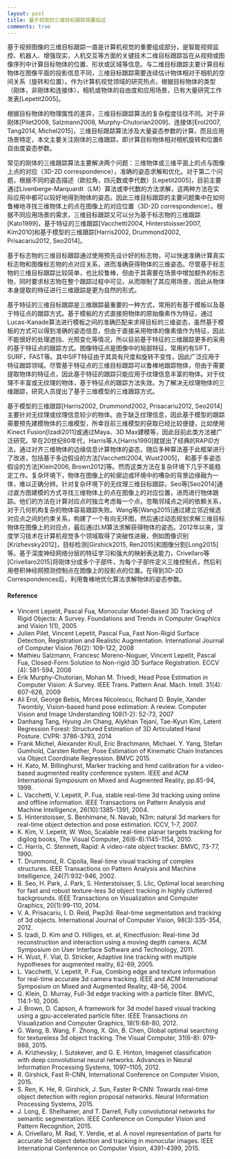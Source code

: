 ```yaml
---
layout: post
title: 基于视觉的三维目标跟踪简要综述
comments: true
---
```


基于视频图像的三维目标跟踪一直是计算机视觉的重要组成部分，是智能视频监控、机器人、增强现实，人机交互等方面的关键技术二维目标跟踪旨在从视频或图像序列中计算目标物体的位置、形状或区域等信息。与二维目标跟踪主要计算目标物体在图像平面的投影信息不同，三维目标跟踪需要连续估计物体相对于相机的空间关系（旋转和位置）。作为计算机视觉领域的研究热点，根据目标物体的类型（刚体，非刚体和连接体），相机或物体的自由度和应用场景，已有大量研究工作发表[Lepetit2005]。

<!--more-->

根据目标物体的物理属性的差异，三维目标跟踪算法的复杂程度往往不同。对于非刚体[Pilet2008, Salzmann2008, Murphy-Chutorian2009]、连接体[Erol2007, Tang2014, Michel2015]，三维目标跟踪算法涉及大量姿态参数的计算，而且应用场景特定，本文主要关注刚体的三维跟踪，即计算目标物体相对相机旋转和位置6自由度姿态参数。

常见的刚体的三维跟踪算法主要解决两个问题：三维物体或三维平面上的点与图像上点的对应（3D-2D correspondence），准确的姿态求解和优化。对于第二个问题，根据不同的姿态描述（欧拉角，四元数或李代数）[Lepetit2005]，目前主要通过Livenberge-Marquardt（LM）算法或李代数的方法求解，这两种方法在实际应用中都可以较好地得到物体的姿态。因此三维目标跟踪的主要问题集中在如何鲁棒地寻找三维物体上的点在图像上的对应位置（3D-2D correspondence）。根据不同应用场景的需求，三维目标跟踪又可以分为基于标志物的三维跟踪[Kato1999]，基于特征的三维跟踪[Vacchetti2004, Hinterstoisser2007, Kim2010]和基于模型的三维跟踪[Harris2002, Drummond2002, Prisacariu2012, Seo2014]。

基于标志物的三维目标跟踪通过使用预先设计好的标志物，可以快速准确计算真实标志物和图像标志物的点对应关系，进而准确获得物体的三维姿态。尽管基于标志物的三维目标跟踪比较简单，也比较鲁棒，但由于其需要在场景中增加额外的标志物，同时要求标志物在整个跟踪过程中可见，从而限制了其应用场景，因此从物体本身提取的特征进行三维跟踪是更为自然的形式。

基于特征的三维目标跟踪是三维跟踪最重要的一种方式，常用的有基于模板以及基于特征点的跟踪方式。基于模板的方式直接把物体的原始像素作为特征，通过Lucas-Kanade算法进行模板之间的准确匹配来求得目标的三维姿态，虽然基于模板的方式可以得到准确的姿态信息，但由于直接采用物体的像素值作为特征，因此不能很好的处理遮挡、光照变化等情况，所以目前基于特征的三维跟踪更多的采用的基于特征点的跟踪方式。图像特征点是图像中的局部特征，常用的有SIFT，SURF，FAST等。其中SIFT特征由于其具有尺度和旋转不变性，因此广泛应用于特征跟踪领域。尽管基于特征点的三维目标跟踪可以鲁棒地跟踪物体，但由于需要提取物体的特征点，因此基于特征的跟踪只能应用于纹理信息丰富的物体。对于纹理不丰富或无纹理的物体，基于特征点的跟踪方法失效。为了解决无纹理物体的三维跟踪，研究人员提出了基于三维模型的三维跟踪方式。

基于模型的三维跟踪[Harris2002, Drummond2002, Prisacariu2012, Seo2014]主要针对无纹理或纹理信息较少的物体。由于缺乏纹理信息，因此基于模型的跟踪需要预先建模物体的三维模型，所幸目前三维模型的获取已经比较便捷，比如使用Kinect Fusion[Izadi2011]或通过Maya、3D Max建模等，因此目前此类方法被广泛研究。早在20世纪80年代，Harris等人[Harris1990]就提出了经典的RAPiD方法，通过对齐三维物体的边缘信息计算物体的姿态，随后多种算法基于此框架进行了改进，包括基于多边假设的方法[Vacchetti2004, Wust2005]， 和基于多姿态假设的方法[Klein2006, Brown2012]等。然而这类方法在复杂环境下几乎不能稳定工作。复杂环境下，物体在图像上的轮廓边或环境中的嘈杂的背景边缘融为一体，难以正确分辨。针对复杂环境下的无纹理三维目标跟踪，Seo等[Seo2014]通过直方图建模的方式寻找三维物体上的点在图像上的对应位置，进而进行物体跟踪。他们的方法在计算对应点时独立考虑每一个点，忽略邻域点之间的依赖关系，对于几何机构复杂的物体容易跟踪失败。Wang等[Wang2015]通过建立邻近候选对应点之间的约束关系，构建了一个有向无环图，然后通过动态规划求解三维目标物体在图像上的对应点，最后通过LM算法求解获得物体的姿态。2012年以来，深度学习技术在计算机视觉多个领域取得了突破性进展，例如图像识别[Krizhevsky2012]，目标检测[Girshick2015, Ren2015]和图像分割[Long2015]等。基于深度神经网络分层的特征学习和强大的映射表达能力，Crivellaro等[Crivellaro2015]将刚体分成多个子部件，为每个子部件定义三维控制点，然后利用卷积神经网预测控制点在图像上的投影点的位置。在得到3D-2D Correspondences后，利用鲁棒地优化算法求解物体的姿态参数。

#### Reference ####

- Vincent Lepetit, Pascal Fua, Monocular Model-Based 3D Tracking of Rigid Objects: A Survey. Foundations and Trends in Computer Graphics and Vision 1(1), 2005
- Julien Pilet, Vincent Lepetit, Pascal Fua, Fast Non-Rigid Surface Detection, Registration and Realistic Augmentation. International Journal of Computer Vision 76(2): 109-122, 2008
- Mathieu Salzmann, Francesc Moreno-Noguer, Vincent Lepetit, Pascal Fua, Closed-Form Solution to Non-rigid 3D Surface Registration. ECCV (4): 581-594, 2008
- Erik Murphy-Chutorian, Mohan M. Trivedi, Head Pose Estimation in Computer Vision: A Survey. IEEE Trans. Pattern Anal. Mach. Intell. 31(4): 607-626, 2009
- Ali Erol, George Bebis, Mircea Nicolescu, Richard D. Boyle, Xander Twombly, Vision-based hand pose estimation: A review. Computer Vision and Image Understanding 108(1-2): 52-73, 2007
- Danhang Tang, Hyung Jin Chang, Alykhan Tejani, Tae-Kyun Kim, Latent Regression Forest: Structured Estimation of 3D Articulated Hand Posture. CVPR: 3786-3793, 2014
- Frank Michel, Alexander Krull, Eric Brachmann, Michael. Y. Yang, Stefan Gumhold, Carsten Rother, Pose Estimation of Kinematic Chain Instances via Object Coordinate Regression. BMVC 2015.
- H. Kato, M. Billinghurst, Marker tracking and hmd calibration for a video-based augmented reality conference system. IEEE and ACM International Symposium on Mixed and Augmented Reality, pp.85-94, 1999.
- L. Vacchetti, V. Lepetit, P. Fua, stable real-time 3d tracking using online and offline information. IEEE Transactions on Pattern Analysis and Machine Intelligence, 26(10):1385-1391, 2004.
- S. Hinterstoisser, S. Benhimane, N. Navab, N3m: natural 3d markers for real-time object detection and pose estimation. ICCV, 1-7, 2007.
- K. Kim, V. Lepetit, W. Woo, Scalable real-time planar targets tracking for digilog books, The Visual Computer, 26(6-8):1145-1154, 2010.
- C. Harris, C. Stennett, Rapid: A video-rate object tracker. BMVC, 73-77, 1990.
- T. Drummond, R. Cipolla, Real-time visual tracking of complex structures. IEEE Transactions on Pattern Analysis and Machine Intelligence, 24(7):932-946, 2002.
- B. Seo, H. Park, J. Park, S. Hinterstoisser, S. Llic, Optimal local searching for fast and robust texture-less 3d object tracking in highly cluttered backgrounds. IEEE Transactions on Visualization and Computer Graphics, 20(1):99-110, 2014.
- V. A. Prisacariu, I. D. Reid, Pwp3d: Real-time segmentation and tracking of 3d objects. International Journal of Computer Vision, 98(3):335-354, 2012.
- S. Izadi, D. Kim and O. Hilliges, et. al, Kinectfusion: Real-time 3d reconstruction and interaction using a moving depth camera. ACM Symposium on User Interface Software and Technology, 2011.
- H. Wust, F. Vial, D. Stricker, Adaptive line tracking with multiple hypotheses for augmented reality, 62-69, 2005.
- L. Vacchetti, V. Lepetit, P. Fua, Combing edge and texture information for real-time accurate 3d camera tracking. IEEE and ACM International Symposium on Mixed and Augmented Reality, 48-56, 2004.
- G. Klein, D. Murray, Full-3d edge tracking with a particle filter. BMVC, 114:1-10, 2006.
- J. Brown, D. Capson, A framework for 3d model based visual tracking using a gpu-accelerated particle filter. IEEE Transactions on Visualization and Computer Graphics, 18(1):68-80, 2012.
- G. Wang, B. Wang, F. Zhong, X. Qin, B. Chen, Global optimal searching for textureless 3d object tracking. The Visual Computer, 31(6-8): 979-988, 2015.
- A. Krizhevsky, I. Sutskever, and G. E. Hinton, Imagenet classification with deep convolutional neural networks. Advances in Neural Information Processing Systems, 1097–1105, 2012.
- R. Girshick, Fast R-CNN, International Conference on Computer Vision, 2015.
- S. Ren, K. He, R. Girshick, J. Sun, Faster R-CNN: Towards real-time object detection with region proposal networks. Neural Information Processing Systems, 2015.
- J. Long, E. Shelhamer, and T. Darrell, Fully convolutional networks for semantic segmentation. IEEE Conference on Computer Vision and Pattern Recognition, 2015.
- A. Crivellaro, M. Rad, Y. Verdie, et al. A novel representation of parts for accurate 3d object detection and tracking in monocular images. IEEE International Conference on Computer Vision, 4391-4399, 2015.
